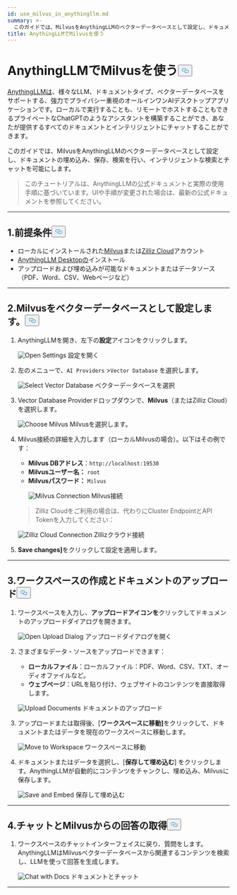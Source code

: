 ```yaml
---
id: use_milvus_in_anythingllm.md
summary: >-
  このガイドでは、MilvusをAnythingLLMのベクターデータベースとして設定し、ドキュメントの埋め込み、保存、検索を行い、インテリジェントな検索とチャットを可能にします。
title: AnythingLLMでMilvusを使う
---
```

<h1 id="Use-Milvus-in-AnythingLLM" class="common-anchor-header">AnythingLLMでMilvusを使う<button data-href="#Use-Milvus-in-AnythingLLM" class="anchor-icon" translate="no">
      <svg translate="no"
        aria-hidden="true"
        focusable="false"
        height="20"
        version="1.1"
        viewBox="0 0 16 16"
        width="16"
      >
        <path
          fill="#0092E4"
          fill-rule="evenodd"
          d="M4 9h1v1H4c-1.5 0-3-1.69-3-3.5S2.55 3 4 3h4c1.45 0 3 1.69 3 3.5 0 1.41-.91 2.72-2 3.25V8.59c.58-.45 1-1.27 1-2.09C10 5.22 8.98 4 8 4H4c-.98 0-2 1.22-2 2.5S3 9 4 9zm9-3h-1v1h1c1 0 2 1.22 2 2.5S13.98 12 13 12H9c-.98 0-2-1.22-2-2.5 0-.83.42-1.64 1-2.09V6.25c-1.09.53-2 1.84-2 3.25C6 11.31 7.55 13 9 13h4c1.45 0 3-1.69 3-3.5S14.5 6 13 6z"
        ></path>
      </svg>
    </button></h1><p><a href="https://anythingllm.com/">AnythingLLMは</a>、様々なLLM、ドキュメントタイプ、ベクターデータベースをサポートする、強力でプライバシー重視のオールインワンAIデスクトップアプリケーションです。ローカルで実行することも、リモートでホストすることもできるプライベートなChatGPTのようなアシスタントを構築することができ、あなたが提供するすべてのドキュメントとインテリジェントにチャットすることができます。</p>
<p>このガイドでは、MilvusをAnythingLLMのベクターデータベースとして設定し、ドキュメントの埋め込み、保存、検索を行い、インテリジェントな検索とチャットを可能にします。</p>
<blockquote>
<p>このチュートリアルは、AnythingLLMの公式ドキュメントと実際の使用手順に基づいています。UIや手順が変更された場合は、最新の公式ドキュメントを参照してください。</p>
</blockquote>
<hr>
<h2 id="1-Prerequisites" class="common-anchor-header">1.前提条件<button data-href="#1-Prerequisites" class="anchor-icon" translate="no">
      <svg translate="no"
        aria-hidden="true"
        focusable="false"
        height="20"
        version="1.1"
        viewBox="0 0 16 16"
        width="16"
      >
        <path
          fill="#0092E4"
          fill-rule="evenodd"
          d="M4 9h1v1H4c-1.5 0-3-1.69-3-3.5S2.55 3 4 3h4c1.45 0 3 1.69 3 3.5 0 1.41-.91 2.72-2 3.25V8.59c.58-.45 1-1.27 1-2.09C10 5.22 8.98 4 8 4H4c-.98 0-2 1.22-2 2.5S3 9 4 9zm9-3h-1v1h1c1 0 2 1.22 2 2.5S13.98 12 13 12H9c-.98 0-2-1.22-2-2.5 0-.83.42-1.64 1-2.09V6.25c-1.09.53-2 1.84-2 3.25C6 11.31 7.55 13 9 13h4c1.45 0 3-1.69 3-3.5S14.5 6 13 6z"
        ></path>
      </svg>
    </button></h2><ul>
<li>ローカルにインストールされた<a href="https://milvus.io/docs/install-overview.md">Milvus</a>または<a href="https://zilliz.com/cloud">Zilliz Cloud</a>アカウント</li>
<li><a href="https://anythingllm.com/desktop">AnythingLLM Desktopの</a>インストール</li>
<li>アップロードおよび埋め込みが可能なドキュメントまたはデータソース（PDF、Word、CSV、Webページなど）</li>
</ul>
<hr>
<h2 id="2-Configure-Milvus-as-the-Vector-Database" class="common-anchor-header">2.Milvusをベクターデータベースとして設定します。<button data-href="#2-Configure-Milvus-as-the-Vector-Database" class="anchor-icon" translate="no">
      <svg translate="no"
        aria-hidden="true"
        focusable="false"
        height="20"
        version="1.1"
        viewBox="0 0 16 16"
        width="16"
      >
        <path
          fill="#0092E4"
          fill-rule="evenodd"
          d="M4 9h1v1H4c-1.5 0-3-1.69-3-3.5S2.55 3 4 3h4c1.45 0 3 1.69 3 3.5 0 1.41-.91 2.72-2 3.25V8.59c.58-.45 1-1.27 1-2.09C10 5.22 8.98 4 8 4H4c-.98 0-2 1.22-2 2.5S3 9 4 9zm9-3h-1v1h1c1 0 2 1.22 2 2.5S13.98 12 13 12H9c-.98 0-2-1.22-2-2.5 0-.83.42-1.64 1-2.09V6.25c-1.09.53-2 1.84-2 3.25C6 11.31 7.55 13 9 13h4c1.45 0 3-1.69 3-3.5S14.5 6 13 6z"
        ></path>
      </svg>
    </button></h2><ol>
<li>AnythingLLMを開き、左下の<strong>設定</strong>アイコンをクリックします。<br>

  
   <span class="img-wrapper"> <img translate="no" src="/docs/v2.6.x/assets/anythingllm_dashboard.png" alt="Open Settings" class="doc-image" id="open-settings" />
   </span> <span class="img-wrapper"> <span>設定を開く</span> </span></li>
</ol>
<ol start="2">
<li><p>左のメニューで、<code translate="no">AI Providers</code> &gt;<code translate="no">Vector Database</code> を選択します。  <br>

  
   <span class="img-wrapper"> <img translate="no" src="/docs/v2.6.x/assets/anythingllm_config.png" alt="Select Vector Database" class="doc-image" id="select-vector-database" />
   </span> <span class="img-wrapper"> <span>ベクターデータベースを選択</span> </span></p></li>
<li><p>Vector Database Providerドロップダウンで、<strong>Milvus</strong>（またはZilliz Cloud）を選択します。<br>

  
   <span class="img-wrapper"> <img translate="no" src="/docs/v2.6.x/assets/anythingllm_vectordb.png" alt="Choose Milvus" class="doc-image" id="choose-milvus" />
   </span> <span class="img-wrapper"> <span>Milvusを選択します。</span> </span></p></li>
<li><p>Milvus接続の詳細を入力します（ローカルMilvusの場合）。以下はその例です：</p>
<ul>
<li><strong>Milvus DBアドレス</strong>：<code translate="no">http://localhost:19530</code></li>
<li><strong>Milvusユーザー名：</strong> <code translate="no">root</code></li>
<li><strong>Milvusパスワード：</strong> <code translate="no">Milvus</code>

  
   <span class="img-wrapper"> <img translate="no" src="/docs/v2.6.x/assets/anythingllm_milvus.png" alt="Milvus Connection" class="doc-image" id="milvus-connection" />
   </span> <span class="img-wrapper"> <span>Milvus接続</span> </span></li>
</ul>
<blockquote>
<p>Zilliz Cloudをご利用の場合は、代わりにCluster EndpointとAPI Tokenを入力してください：</p>
</blockquote>
<p>
  
   <span class="img-wrapper"> <img translate="no" src="/docs/v2.6.x/assets/anythingllm_zilliz_cloud.png" alt="Zilliz Cloud Connection" class="doc-image" id="zilliz-cloud-connection" />
   </span> <span class="img-wrapper"> <span>Zillizクラウド接続</span> </span></p></li>
<li><p><strong>Save changes]</strong>をクリックして設定を適用します。</p></li>
</ol>
<hr>
<h2 id="3-Create-a-Workspace-and-Upload-Documents" class="common-anchor-header">3.ワークスペースの作成とドキュメントのアップロード<button data-href="#3-Create-a-Workspace-and-Upload-Documents" class="anchor-icon" translate="no">
      <svg translate="no"
        aria-hidden="true"
        focusable="false"
        height="20"
        version="1.1"
        viewBox="0 0 16 16"
        width="16"
      >
        <path
          fill="#0092E4"
          fill-rule="evenodd"
          d="M4 9h1v1H4c-1.5 0-3-1.69-3-3.5S2.55 3 4 3h4c1.45 0 3 1.69 3 3.5 0 1.41-.91 2.72-2 3.25V8.59c.58-.45 1-1.27 1-2.09C10 5.22 8.98 4 8 4H4c-.98 0-2 1.22-2 2.5S3 9 4 9zm9-3h-1v1h1c1 0 2 1.22 2 2.5S13.98 12 13 12H9c-.98 0-2-1.22-2-2.5 0-.83.42-1.64 1-2.09V6.25c-1.09.53-2 1.84-2 3.25C6 11.31 7.55 13 9 13h4c1.45 0 3-1.69 3-3.5S14.5 6 13 6z"
        ></path>
      </svg>
    </button></h2><ol>
<li><p>ワークスペースを入力し、<strong>アップロードアイコンを</strong>クリックしてドキュメントのアップロードダイアログを開きます。<br>

  
   <span class="img-wrapper"> <img translate="no" src="/docs/v2.6.x/assets/anythingllm_upload_file.png" alt="Open Upload Dialog" class="doc-image" id="open-upload-dialog" />
   </span> <span class="img-wrapper"> <span>アップロードダイアログを開く</span> </span></p></li>
<li><p>さまざまなデータ・ソースをアップロードできます：</p>
<ul>
<li><strong>ローカルファイル</strong>：ローカルファイル：PDF、Word、CSV、TXT、オーディオファイルなど。</li>
<li><strong>ウェブページ</strong>：URLを貼り付け、ウェブサイトのコンテンツを直接取得します。</li>
</ul>
<p>
  
   <span class="img-wrapper"> <img translate="no" src="/docs/v2.6.x/assets/anythingllm_upload_interface.png" alt="Upload Documents" class="doc-image" id="upload-documents" />
   </span> <span class="img-wrapper"> <span>ドキュメントのアップロード</span> </span></p></li>
<li><p>アップロードまたは取得後、[<strong>ワークスペースに移動]</strong>をクリックして、ドキュメントまたはデータを現在のワークスペースに移動します。<br>

  
   <span class="img-wrapper"> <img translate="no" src="/docs/v2.6.x/assets/anythingllm_move_to_workspace.png" alt="Move to Workspace" class="doc-image" id="move-to-workspace" />
   </span> <span class="img-wrapper"> <span>ワークスペースに移動</span> </span></p></li>
<li><p>ドキュメントまたはデータを選択し、[<strong>保存して埋め込む</strong>] をクリックします。AnythingLLMが自動的にコンテンツをチャンクし、埋め込み、Milvusに保存します。<br>

  
   <span class="img-wrapper"> <img translate="no" src="/docs/v2.6.x/assets/anythingllm_save_and_embed.png" alt="Save and Embed" class="doc-image" id="save-and-embed" />
   </span> <span class="img-wrapper"> <span>保存して埋め込む</span> </span></p></li>
</ol>
<hr>
<h2 id="4-Chat-and-Retrieve-Answers-from-Milvus" class="common-anchor-header">4.チャットとMilvusからの回答の取得<button data-href="#4-Chat-and-Retrieve-Answers-from-Milvus" class="anchor-icon" translate="no">
      <svg translate="no"
        aria-hidden="true"
        focusable="false"
        height="20"
        version="1.1"
        viewBox="0 0 16 16"
        width="16"
      >
        <path
          fill="#0092E4"
          fill-rule="evenodd"
          d="M4 9h1v1H4c-1.5 0-3-1.69-3-3.5S2.55 3 4 3h4c1.45 0 3 1.69 3 3.5 0 1.41-.91 2.72-2 3.25V8.59c.58-.45 1-1.27 1-2.09C10 5.22 8.98 4 8 4H4c-.98 0-2 1.22-2 2.5S3 9 4 9zm9-3h-1v1h1c1 0 2 1.22 2 2.5S13.98 12 13 12H9c-.98 0-2-1.22-2-2.5 0-.83.42-1.64 1-2.09V6.25c-1.09.53-2 1.84-2 3.25C6 11.31 7.55 13 9 13h4c1.45 0 3-1.69 3-3.5S14.5 6 13 6z"
        ></path>
      </svg>
    </button></h2><ol>
<li>ワークスペースのチャットインターフェイスに戻り、質問をします。AnythingLLMはMilvusベクターデータベースから関連するコンテンツを検索し、LLMを使って回答を生成します。<br>

  
   <span class="img-wrapper"> <img translate="no" src="/docs/v2.6.x/assets/anythingllm_chat.png" alt="Chat with Docs" class="doc-image" id="chat-with-docs" />
   </span> <span class="img-wrapper"> <span>ドキュメントとチャット</span> </span></li>
</ol>
<hr>
